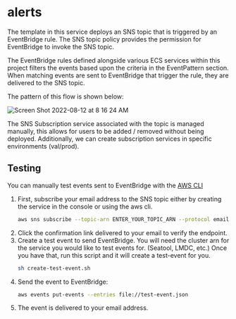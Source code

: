 # alerts

The template in this service deploys an SNS topic that is triggered by an EventBridge rule. The SNS topic policy provides the permission for EventBridge to invoke the SNS topic.

The EventBridge rules defined alongside various ECS services within this project filters the events based upon the criteria in the EventPattern section. When matching events are sent to EventBridge that trigger the rule, they are delivered to the SNS topic.

The pattern of this flow is shown below:

![Screen Shot 2022-08-12 at 8 16 24 AM](https://user-images.githubusercontent.com/3784116/184372901-a952a218-54c4-4e0c-b8ab-de3e160ee2fc.png)

The SNS Subscription service associated with the topic is managed manually, this allows for users to be added / removed without being deployed. Additionally, we can create subscription services in specific environments (val/prod).

## Testing

You can manually test events sent to EventBridge with the [AWS CLI](https://aws.amazon.com/cli/)

1. First, subscribe your email address to the SNS topic either by creating the service in the console or using the aws cli.
   ```bash
   aws sns subscribe --topic-arn ENTER_YOUR_TOPIC_ARN --protocol email --notification-endpoint ENTER_YOUR_EMAIL_ADDRESS
   ```
1. Click the confirmation link delivered to your email to verify the endpoint.
1. Create a test event to send EventBridge. You will need the cluster arn for the service you would like to test events for. (Seatool, LMDC, etc.) Once you have that, run this script and it will create a test-event for you.
   ```bash
   sh create-test-event.sh
   ```
1. Send the event to EventBridge:
   ```bash
   aws events put-events --entries file://test-event.json
   ```
1. The event is delivered to your email address.
